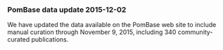 ### PomBase data update 2015-12-02

We have updated the data available on the PomBase web site to include
manual curation through November 9, 2015, including 340
community-curated publications.
